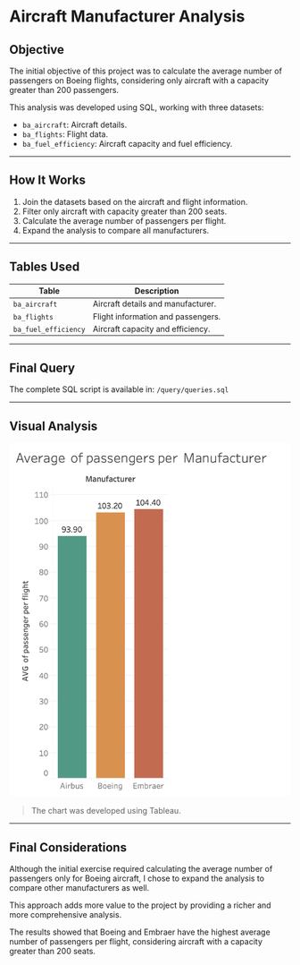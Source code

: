 # Aircraft Manufacturer Analysis

## Objective

The initial objective of this project was to calculate the average number of passengers on Boeing flights, considering only aircraft with a capacity greater than 200 passengers.

This analysis was developed using SQL, working with three datasets:
- `ba_aircraft`: Aircraft details.
- `ba_flights`: Flight data.
- `ba_fuel_efficiency`: Aircraft capacity and fuel efficiency.

---

## How It Works

1. Join the datasets based on the aircraft and flight information.
2. Filter only aircraft with capacity greater than 200 seats.
3. Calculate the average number of passengers per flight.
4. Expand the analysis to compare all manufacturers.

---

## Tables Used

| Table               | Description                         |
|--------------------|-------------------------------------|
| `ba_aircraft`      | Aircraft details and manufacturer.  |
| `ba_flights`       | Flight information and passengers.  |
| `ba_fuel_efficiency`| Aircraft capacity and efficiency.  |

---

## Final Query

The complete SQL script is available in: `/query/queries.sql`

---

## Visual Analysis

![Average Passengers per Manufacturer](./images/chart_boeing.png)

> The chart was developed using Tableau.

---

## Final Considerations

Although the initial exercise required calculating the average number of passengers only for Boeing aircraft, I chose to expand the analysis to compare other manufacturers as well.

This approach adds more value to the project by providing a richer and more comprehensive analysis.

The results showed that Boeing and Embraer have the highest average number of passengers per flight, considering aircraft with a capacity greater than 200 seats.





